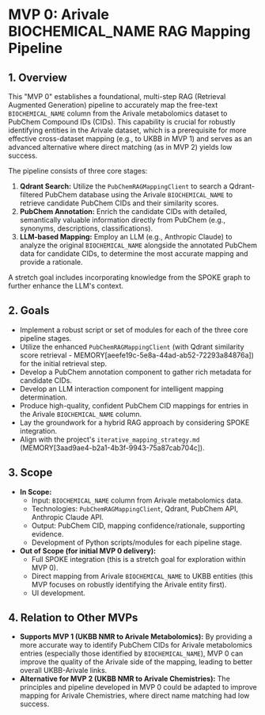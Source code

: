 # MVP 0: Arivale BIOCHEMICAL_NAME RAG Mapping Pipeline

## 1. Overview

This "MVP 0" establishes a foundational, multi-step RAG (Retrieval Augmented Generation) pipeline to accurately map the free-text `BIOCHEMICAL_NAME` column from the Arivale metabolomics dataset to PubChem Compound IDs (CIDs). This capability is crucial for robustly identifying entities in the Arivale dataset, which is a prerequisite for more effective cross-dataset mapping (e.g., to UKBB in MVP 1) and serves as an advanced alternative where direct matching (as in MVP 2) yields low success.

The pipeline consists of three core stages:
1.  **Qdrant Search:** Utilize the `PubChemRAGMappingClient` to search a Qdrant-filtered PubChem database using the Arivale `BIOCHEMICAL_NAME` to retrieve candidate PubChem CIDs and their similarity scores.
2.  **PubChem Annotation:** Enrich the candidate CIDs with detailed, semantically valuable information directly from PubChem (e.g., synonyms, descriptions, classifications).
3.  **LLM-based Mapping:** Employ an LLM (e.g., Anthropic Claude) to analyze the original `BIOCHEMICAL_NAME` alongside the annotated PubChem data for candidate CIDs, to determine the most accurate mapping and provide a rationale.

A stretch goal includes incorporating knowledge from the SPOKE graph to further enhance the LLM's context.

## 2. Goals

*   Implement a robust script or set of modules for each of the three core pipeline stages.
*   Utilize the enhanced `PubChemRAGMappingClient` (with Qdrant similarity score retrieval - MEMORY[aeefe19c-5e8a-44ad-ab52-72293a84876a]) for the initial retrieval step.
*   Develop a PubChem annotation component to gather rich metadata for candidate CIDs.
*   Develop an LLM interaction component for intelligent mapping determination.
*   Produce high-quality, confident PubChem CID mappings for entries in the Arivale `BIOCHEMICAL_NAME` column.
*   Lay the groundwork for a hybrid RAG approach by considering SPOKE integration.
*   Align with the project's `iterative_mapping_strategy.md` (MEMORY[3aad9ae4-b2a1-4b3f-9943-75a87cab704c]).

## 3. Scope

*   **In Scope:**
    *   Input: `BIOCHEMICAL_NAME` column from Arivale metabolomics data.
    *   Technologies: `PubChemRAGMappingClient`, Qdrant, PubChem API, Anthropic Claude API.
    *   Output: PubChem CID, mapping confidence/rationale, supporting evidence.
    *   Development of Python scripts/modules for each pipeline stage.
*   **Out of Scope (for initial MVP 0 delivery):**
    *   Full SPOKE integration (this is a stretch goal for exploration within MVP 0).
    *   Direct mapping from Arivale `BIOCHEMICAL_NAME` to UKBB entities (this MVP focuses on robustly identifying the Arivale entity first).
    *   UI development.

## 4. Relation to Other MVPs

*   **Supports MVP 1 (UKBB NMR to Arivale Metabolomics):** By providing a more accurate way to identify PubChem CIDs for Arivale metabolomics entries (especially those identified by `BIOCHEMICAL_NAME`), MVP 0 can improve the quality of the Arivale side of the mapping, leading to better overall UKBB-Arivale links.
*   **Alternative for MVP 2 (UKBB NMR to Arivale Chemistries):** The principles and pipeline developed in MVP 0 could be adapted to improve mapping for Arivale Chemistries, where direct name matching had low success.
